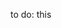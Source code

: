 <style>
	img[src$=#shadow-round] {
		border-radius: 20px;
		box-shadow: 1px 10px 16px #222222;
	}
</style>
to do: this
